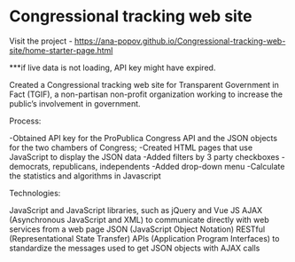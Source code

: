 # Congressional tracking web site

Visit the project - https://ana-popov.github.io/Congressional-tracking-web-site/home-starter-page.html

***if live data is not  loading, API key might have expired. 

Created a Congressional tracking web site for Transparent Government in Fact (TGIF), a non-partisan non-profit organization working to increase the public’s involvement in government.

Process:

-Obtained API key for the ProPublica Congress API and the JSON objects for the two chambers of Congress;
-Created HTML pages that use JavaScript to display the JSON data
-Added filters by 3 party checkboxes - democrats, republicans, independents
-Added drop-down menu
-Calculate the statistics and algorithms in Javascript

Technologies:

JavaScript and JavaScript libraries, such as jQuery and Vue JS
AJAX (Asynchronous JavaScript and XML) to communicate directly with web services from a web page
JSON (JavaScript Object Notation)
RESTful (Representational State Transfer) APIs (Application Program Interfaces) to standardize the messages used to get JSON objects with AJAX calls
